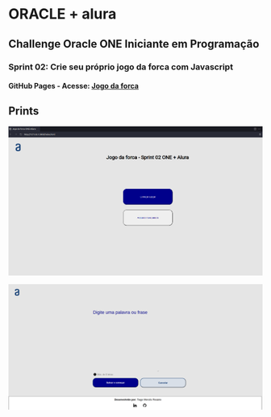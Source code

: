 # ORACLE + alura

## Challenge Oracle ONE Iniciante em Programação

### Sprint 02: Crie seu próprio jogo da forca com Javascript

#### GitHub Pages - Acesse: [Jogo da forca](https://tiagomerc.github.io/Challenge-Sprint-2---Crie-seu-pr-prio-jogo-da-forca-com-Javascript/)

## Prints

![Página index](/imgs/prints/print.png)

![Página começar jogo](/imgs/prints/print1.png)